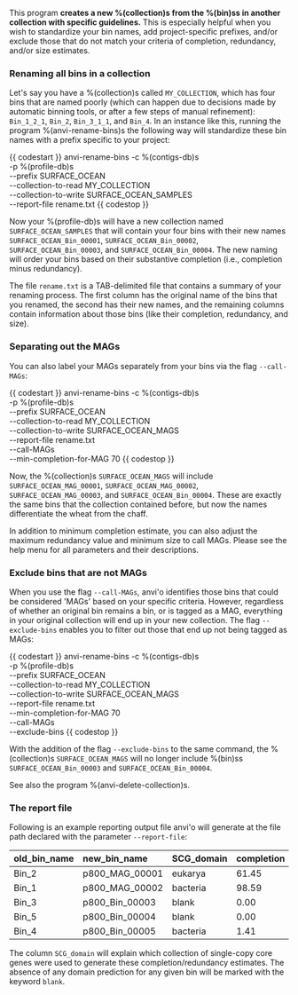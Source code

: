 This program **creates a new %(collection)s from the %(bin)ss in another collection with specific guidelines.** This is especially helpful when you wish to standardize your bin names, add project-specific prefixes, and/or exclude those that do not match your criteria of completion, redundancy, and/or size estimates.

### Renaming all bins in a collection

Let's say you have a %(collection)s called `MY_COLLECTION`, which has four bins that are named poorly (which can happen due to decisions made by automatic binning tools, or after a few steps of manual refinement): `Bin_1_2_1`, `Bin_2`, `Bin_3_1_1`, and `Bin_4`. In an instance like this, running the program %(anvi-rename-bins)s the following way will standardize these bin names with a prefix specific to your project:

{{ codestart }}
anvi-rename-bins -c %(contigs-db)s \
                 -p %(profile-db)s \
                 --prefix SURFACE_OCEAN \
                 --collection-to-read MY_COLLECTION \
                 --collection-to-write SURFACE_OCEAN_SAMPLES \
                 --report-file rename.txt
{{ codestop }}

Now your %(profile-db)s will have a new collection named `SURFACE_OCEAN_SAMPLES` that will contain your four bins with their new names `SURFACE_OCEAN_Bin_00001`, `SURFACE_OCEAN_Bin_00002`, `SURFACE_OCEAN_Bin_00003`, and `SURFACE_OCEAN_Bin_00004`. The new naming will order your bins based on their substantive completion (i.e., completion minus redundancy).

The file `rename.txt` is a TAB-delimited file that contains a summary of your renaming process. The first column has the original name of the bins that you renamed, the second has their new names, and the remaining columns contain information about those bins (like their completion, redundancy, and size).

### Separating out the MAGs

You can also label your MAGs separately from your bins via the flag `--call-MAGs`:

{{ codestart }}
anvi-rename-bins -c %(contigs-db)s \
                 -p %(profile-db)s \
                 --prefix SURFACE_OCEAN \
                 --collection-to-read MY_COLLECTION \
                 --collection-to-write SURFACE_OCEAN_MAGS \
                 --report-file rename.txt \
                 --call-MAGs \
                 --min-completion-for-MAG 70
{{ codestop }}

Now, the %(collection)s `SURFACE_OCEAN_MAGS` will include `SURFACE_OCEAN_MAG_00001`, `SURFACE_OCEAN_MAG_00002`, `SURFACE_OCEAN_MAG_00003`, and `SURFACE_OCEAN_Bin_00004`. These are exactly the same bins that the collection contained before, but now the names differentiate the wheat from the chaff.

In addition to minimum completion estimate, you can also adjust the maximum redundancy value and minimum size to call MAGs. Please see the help menu for all parameters and their descriptions.

### Exclude bins that are not MAGs

When you use the flag `--call-MAGs`, anvi'o identifies those bins that could be considered 'MAGs' based on your specific criteria. However, regardless of whether an original bin remains a bin, or is tagged as a MAG, everything in your original collection will end up in your new collection. The flag `--exclude-bins` enables you to filter out those that end up not being tagged as MAGs:

{{ codestart }}
anvi-rename-bins -c %(contigs-db)s \
                 -p %(profile-db)s \
                 --prefix SURFACE_OCEAN \
                 --collection-to-read MY_COLLECTION \
                 --collection-to-write SURFACE_OCEAN_MAGS \
                 --report-file rename.txt \
                 --min-completion-for-MAG 70 \
                 --call-MAGs \
                 --exclude-bins
{{ codestop }}

With the addition of the flag `--exclude-bins` to the same command, the %(collection)s `SURFACE_OCEAN_MAGS` will no longer include %(bin)ss `SURFACE_OCEAN_Bin_00003` and `SURFACE_OCEAN_Bin_00004`.

See also the program %(anvi-delete-collection)s.

### The report file

Following is an example reporting output file anvi'o will generate at the file path declared with the parameter `--report-file`:

|**old_bin_name**|**new_bin_name**|**SCG_domain**|**completion**|**redundancy**|**size_in_Mbp**|
|:--|:--|:--|:--|:--|:--|
|Bin_2|p800_MAG_00001|eukarya|61.45|7.23|26.924911|
|Bin_1|p800_MAG_00002|bacteria|98.59|8.45|1.612349|
|Bin_3|p800_Bin_00003|blank|0.00|0.00|0.103694|
|Bin_5|p800_Bin_00004|blank|0.00|0.00|0.128382|
|Bin_4|p800_Bin_00005|bacteria|1.41|0.00|0.378418|

The column `SCG_domain` will explain which collection of single-copy core genes were used to generate these completion/redundancy estimates. The absence of any domain prediction for any given bin will be marked with the keyword `blank`.